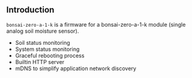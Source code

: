 ## Introduction

`bonsai-zero-a-1-k` is a firmware for a bonsai-zero-a-1-k module (single analog soil moisture sensor).

- Soil status monitoring
- System status monitoring
- Graceful rebooting process
- Builtin HTTP server
- mDNS to simplify application network discovery
